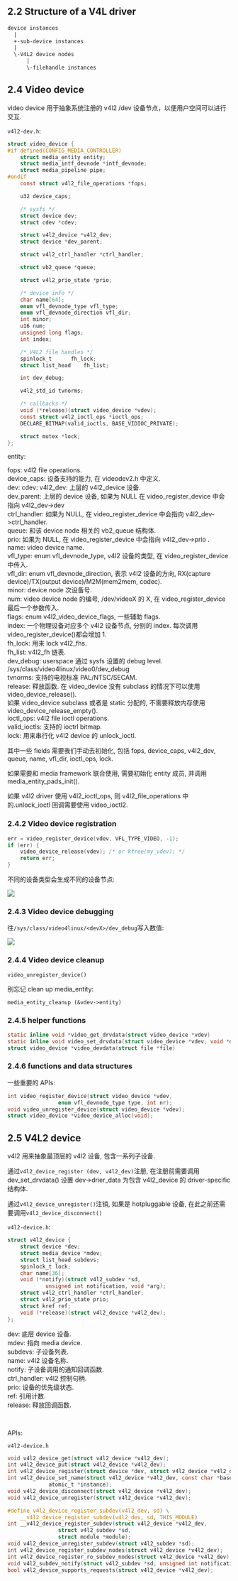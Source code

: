 ## 2.2 Structure of a V4L driver

```txt
device instances
  |
  +-sub-device instances
  |
  \-V4L2 device nodes
      |
      \-filehandle instances
```

## 2.4 Video device

video device 用于抽象系统注册的 v4l2 /dev 设备节点，以便用户空间可以进行交互.

`v4l2-dev.h`:

```c
struct video_device {
#if defined(CONFIG_MEDIA_CONTROLLER)
	struct media_entity entity;
	struct media_intf_devnode *intf_devnode;
	struct media_pipeline pipe;
#endif
	const struct v4l2_file_operations *fops;

	u32 device_caps;

	/* sysfs */
	struct device dev;
	struct cdev *cdev;

	struct v4l2_device *v4l2_dev;
	struct device *dev_parent;

	struct v4l2_ctrl_handler *ctrl_handler;

	struct vb2_queue *queue;

	struct v4l2_prio_state *prio;

	/* device info */
	char name[64];
	enum vfl_devnode_type vfl_type;
	enum vfl_devnode_direction vfl_dir;
	int minor;
	u16 num;
	unsigned long flags;
	int index;

	/* V4L2 file handles */
	spinlock_t		fh_lock;
	struct list_head	fh_list;

	int dev_debug;

	v4l2_std_id tvnorms;

	/* callbacks */
	void (*release)(struct video_device *vdev);
	const struct v4l2_ioctl_ops *ioctl_ops;
	DECLARE_BITMAP(valid_ioctls, BASE_VIDIOC_PRIVATE);

	struct mutex *lock;
};
```

entity:

fops: v4l2 file operations.  
device_caps: 设备支持的能力, 在 videodev2.h 中定义.  
dev:
cdev:
v4l2_dev: 上层的 v4l2_device 设备.  
dev_parent: 上层的 device 设备, 如果为 NULL 在 video_register_device 中会指向 v4l2_dev->dev  
ctrl_handler: 如果为 NULL, 在 video_register_device 中会指向 v4l2_dev->ctrl_handler.  
queue: 和该 device node 相关的 vb2_queue 结构体.  
prio: 如果为 NULL, 在 video_register_device 中会指向 v4l2_dev->prio .  
name: video device name.  
vfl_type: enum vfl_devnode_type, v4l2 设备的类型, 在 video_register_device 中传入.  
vfl_dir: enum vfl_devnode_direction, 表示 v4l2 设备的方向, RX(capture device)/TX(output device)/M2M(mem2mem, codec).  
minor: device node 次设备号.  
num: video device node 的编号, /dev/videoX 的 X, 在 video_register_device 最后一个参数传入.  
flags: enum v4l2_video_device_flags, 一些辅助 flags.  
index: 一个物理设备对应多个 v4l2 设备节点, 分别的 index. 每次调用 video_register_device()都会增加 1.  
fh_lock: 用来 lock v4l2_fhs.  
fh_list: v4l2_fh 链表.  
dev_debug: userspace 通过 sysfs 设置的 debug level. /sys/class/video4linux/video0/dev_debug  
tvnorms: 支持的电视标准 PAL/NTSC/SECAM.  
release: 释放函数. 在 video_device 没有 subclass 的情况下可以使用 video_device_release().  
如果 video_device subclass 或者是 static 分配的, 不需要释放内存使用 video_device_release_empty().  
ioctl_ops: v4l2 file ioctl operations.  
valid_ioctls: 支持的 ioctrl bitmap.  
lock: 用来串行化 v4l2 device 的 unlock_ioctl.

其中一些 fields 需要我们手动去初始化, 包括 fops, device_caps, v4l2_dev, queue, name, vfl_dir, ioctl_ops, lock.

如果需要和 media framework 联合使用, 需要初始化 entity 成员, 并调用 media_entity_pads_init().

如果 v4l2 driver 使用 v4l2_ioctl_ops, 则 v4l2_file_operations 中的.unlock_ioctl 回调需要使用 video_ioctl2.

### 2.4.2 Video device registration

```c
err = video_register_device(vdev, VFL_TYPE_VIDEO, -1);
if (err) {
	video_device_release(vdev); /* or kfree(my_vdev); */
	return err;
}
```

不同的设备类型会生成不同的设备节点:

![](https://xyc-1316422823.cos.ap-shanghai.myqcloud.com/20250210164308.png)

### 2.4.3 Video device debugging

往`/sys/class/video4linux/<devX>/dev_debug`写入数值:

![](https://xyc-1316422823.cos.ap-shanghai.myqcloud.com/20250210164947.png)

### 2.4.4 Video device cleanup

`video_unregister_device()`

别忘记 clean up media_entity:

`media_entity_cleanup (&vdev->entity)`

### 2.4.5 helper functions

```c
static inline void *video_get_drvdata(struct video_device *vdev)
static inline void video_set_drvdata(struct video_device *vdev, void *data)
struct video_device *video_devdata(struct file *file)
```

### 2.4.6 functions and data structures

一些重要的 APIs:

```c
int video_register_device(struct video_device *vdev,
				enum vfl_devnode_type type, int nr);
void video_unregister_device(struct video_device *vdev);
struct video_device *video_device_alloc(void);
```

## 2.5 V4L2 device

v4l2 用来抽象最顶层的 v4l2 设备, 包含一系列子设备.

通过`v4l2_device_register (dev, v4l2_dev)`注册, 在注册前需要调用 dev_set_drvdata()
设置 dev->drier_data 为包含 v4l2_device 的 driver-specific 结构体.

通过`v4l2_device_unregister()`注销, 如果是 hotpluggable 设备, 在此之前还需要调用`v4l2_device_disconnect()`

`v4l2-device.h`:

```c
struct v4l2_device {
	struct device *dev;
	struct media_device *mdev;
	struct list_head subdevs;
	spinlock_t lock;
	char name[36];
	void (*notify)(struct v4l2_subdev *sd,
			unsigned int notification, void *arg);
	struct v4l2_ctrl_handler *ctrl_handler;
	struct v4l2_prio_state prio;
	struct kref ref;
	void (*release)(struct v4l2_device *v4l2_dev);
};
```

dev: 底层 device 设备.  
mdev: 指向 media device.  
subdevs: 子设备列表.  
name: v4l2 设备名称.  
notify: 子设备调用的通知回调函数.  
ctrl_handler: v4l2 控制句柄.  
prio: 设备的优先级状态.  
ref: 引用计数.  
release: 释放回调函数.

</br>

APIs:

`v4l2-device.h`

```c
void v4l2_device_get(struct v4l2_device *v4l2_dev);
int v4l2_device_put(struct v4l2_device *v4l2_dev);
int v4l2_device_register(struct device *dev, struct v4l2_device *v4l2_dev);
int v4l2_device_set_name(struct v4l2_device *v4l2_dev, const char *basename,
			 atomic_t *instance);
void v4l2_device_disconnect(struct v4l2_device *v4l2_dev);
void v4l2_device_unregister(struct v4l2_device *v4l2_dev);

#define v4l2_device_register_subdev(v4l2_dev, sd) \
	__v4l2_device_register_subdev(v4l2_dev, sd, THIS_MODULE)
int __v4l2_device_register_subdev(struct v4l2_device *v4l2_dev,
				struct v4l2_subdev *sd,
				struct module *module);
void v4l2_device_unregister_subdev(struct v4l2_subdev *sd);
int v4l2_device_register_subdev_nodes(struct v4l2_device *v4l2_dev);
int v4l2_device_register_ro_subdev_nodes(struct v4l2_device *v4l2_dev);
void v4l2_subdev_notify(struct v4l2_subdev *sd, unsigned int notification, void *arg);
bool v4l2_device_supports_requests(struct v4l2_device *v4l2_dev);
```
